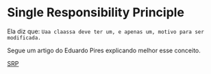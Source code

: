 # Single Responsibility Principle

Ela diz que: `Uaa claassa deve ter um, e apenas um, motivo para ser modificada.`

Segue um artigo do Eduardo Pires explicando melhor esse conceito.

[SRP](https://www.eduardopires.net.br/2013/05/single-responsibility-principle-srp/)